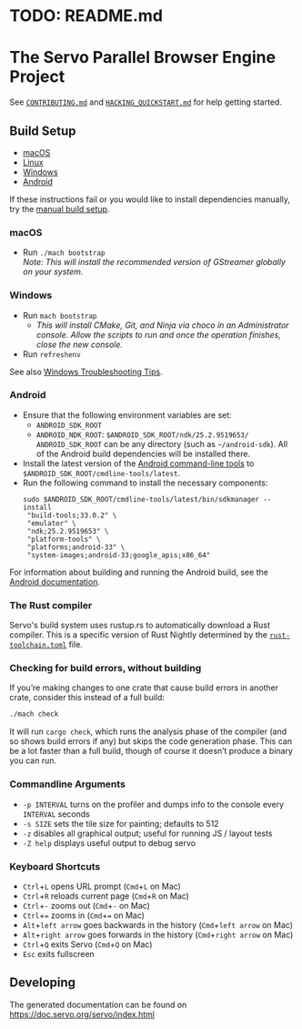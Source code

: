 # TODO: README.md

<!-- https://github.com/servo/servo/blob/574a22a6cd0ca4a6eb9e6af4541f835f22691768/README.md -->

# The Servo Parallel Browser Engine Project

See [`CONTRIBUTING.md`](CONTRIBUTING.md) and [`HACKING_QUICKSTART.md`](docs/HACKING_QUICKSTART.md) for help getting started.

## Build Setup

* [macOS](#macos)
* [Linux](#Linux)
* [Windows](#windows)
* [Android](https://github.com/servo/servo/wiki/Building-for-Android)

If these instructions fail or you would like to install dependencies manually, try the [manual build setup][manual-build].

### macOS

- Run `./mach bootstrap`<br/>
  *Note: This will install the recommended version of GStreamer globally on your system.*

### Windows

- Run `mach bootstrap`
  - *This will install CMake, Git, and Ninja via choco in an Administrator console.
    Allow the scripts to run and once the operation finishes, close the new console.*
- Run `refreshenv`

See also [Windows Troubleshooting Tips][windows-tips].

### Android

- Ensure that the following environment variables are set:
  - `ANDROID_SDK_ROOT`
  - `ANDROID_NDK_ROOT`: `$ANDROID_SDK_ROOT/ndk/25.2.9519653/`<br>
    `ANDROID_SDK_ROOT` can be any directory (such as `~/android-sdk`).
    All of the Android build dependencies will be installed there.
- Install the latest version of the [Android command-line tools](https://developer.android.com/studio#command-tools) to `$ANDROID_SDK_ROOT/cmdline-tools/latest`.
- Run the following command to install the necessary components:
  ```shell
  sudo $ANDROID_SDK_ROOT/cmdline-tools/latest/bin/sdkmanager --install
   "build-tools;33.0.2" \
   "emulator" \
   "ndk;25.2.9519653" \
   "platform-tools" \
   "platforms;android-33" \
   "system-images;android-33;google_apis;x86_64"
  ```
For information about building and running the Android build, see the [Android documentation][android-docs].

### The Rust compiler

Servo's build system uses rustup.rs to automatically download a Rust compiler.
This is a specific version of Rust Nightly determined by the [`rust-toolchain.toml`](https://github.com/servo/servo/blob/main/rust-toolchain.toml) file.

### Checking for build errors, without building

If you’re making changes to one crate that cause build errors in another crate, consider this instead of a full build:

```sh
./mach check
```

It will run `cargo check`, which runs the analysis phase of the compiler (and so shows build errors if any) but skips the code generation phase.
This can be a lot faster than a full build, though of course it doesn’t produce a binary you can run.

### Commandline Arguments

- `-p INTERVAL` turns on the profiler and dumps info to the console every `INTERVAL` seconds
- `-s SIZE` sets the tile size for painting; defaults to 512
- `-z` disables all graphical output; useful for running JS / layout tests
- `-Z help` displays useful output to debug servo

### Keyboard Shortcuts

- `Ctrl`+`L` opens URL prompt (`Cmd`+`L` on Mac)
- `Ctrl`+`R` reloads current page (`Cmd`+`R` on Mac)
- `Ctrl`+`-` zooms out (`Cmd`+`-` on Mac)
- `Ctrl`+`=` zooms in (`Cmd`+`=` on Mac)
- `Alt`+`left arrow` goes backwards in the history (`Cmd`+`left arrow` on Mac)
- `Alt`+`right arrow` goes forwards in the history (`Cmd`+`right arrow` on Mac)
- `Ctrl`+`Q` exits Servo (`Cmd`+`Q` on Mac)
- `Esc` exits fullscreen

## Developing

The generated documentation can be found on https://doc.servo.org/servo/index.html

[manual-build]: https://github.com/servo/servo/wiki/Building#manual-build-setup
[windows-tips]: https://github.com/servo/servo/wiki/Building#troubleshooting-the-windows-build
[android-docs]: https://github.com/servo/servo/wiki/Building-for-Android
